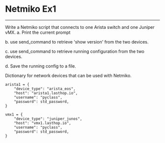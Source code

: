 # Netmiko Ex1
-----------

Write a Netmiko script that connects to one Arista switch and one Juniper vMX.
a. Print the current prompt

b. use send_command to retrieve 'show version' from the two devices. 

c. use send_command to retrieve running configuration from the two devices. 

d. Save the running config to a file.


Dictionary for network devices that can be used with Netmiko.

    arista1 = {
        "device_type": "arista_eos",
        "host": "arista1.lasthop.io",
        "username": "pyclass",
        "password": std_password,
    }

    vmx1 = { 
        "device_type": "juniper_junos",
        "host": "vmx1.lasthop.io",
        "username": "pyclass",
        "password": std_password,
    }
